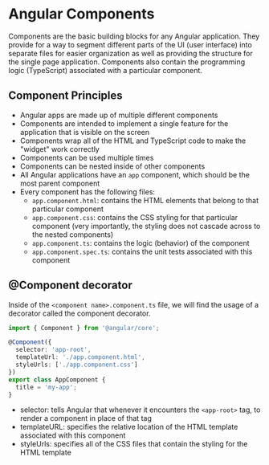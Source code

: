 # Angular Components
Components are the basic building blocks for any Angular application. They provide for a way to segment different parts of the UI (user interface) into separate files for easier organization as well as providing the structure for the single page application. Components also contain the programming logic (TypeScript) associated with a particular component.

## Component Principles
- Angular apps are made up of multiple different components
- Components are intended to implement a single feature for the application that is visible on the screen
- Components wrap all of the HTML and TypeScript code to make the "widget" work correctly
- Components can be used multiple times
- Components can be nested inside of other components
- All Angular applications have an `app` component, which should be the most parent component
- Every component has the following files:
    - `app.component.html`: contains the HTML elements that belong to that particular component
    - `app.component.css`: contains the CSS styling for that particular component (very importantly, the styling does not cascade across to the nested components)
    - `app.component.ts`: contains the logic (behavior) of the component
    - `app.component.spec.ts`: contains the unit tests associated with this component

## @Component decorator
Inside of the `<component name>.component.ts` file, we will find the usage of a decorator called the component decorator.

```typescript
import { Component } from '@angular/core';

@Component({
  selector: 'app-root',
  templateUrl: './app.component.html',
  styleUrls: ['./app.component.css']
})
export class AppComponent {
  title = 'my-app';
}
```
- selector: tells Angular that whenever it encounters the `<app-root>` tag, to render a component in place of that tag
- templateURL: specifies the relative location of the HTML template associated with this component
- styleUrls: specifies all of the CSS files that contain the styling for the HTML template
